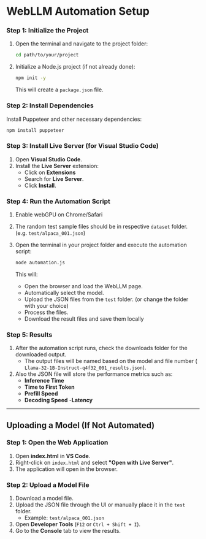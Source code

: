 # WebLLM Automation Setup

### Step 1: Initialize the Project

1. Open the terminal and navigate to the project folder:

    ```bash
    cd path/to/your/project
    ```

2. Initialize a Node.js project (if not already done):

    ```bash
    npm init -y
    ```

    This will create a `package.json` file.

### Step 2: Install Dependencies

Install Puppeteer and other necessary dependencies:

```bash
npm install puppeteer
```

### Step 3: Install Live Server (for Visual Studio Code)

1. Open **Visual Studio Code**.
2. Install the **Live Server** extension:
   - Click on **Extensions** 
   - Search for **Live Server**.
   - Click **Install**.

### Step 4: Run the Automation Script

1. Enable webGPU on Chrome/Safari 
2. The random test sample files should be in respective `dataset` folder. (e.g. `test/alpaca_001.json`)
3. Open the terminal in your project folder and execute the automation script:

    ```bash
    node automation.js
    ```

    This will:
   - Open the browser and load the WebLLM page.
   - Automatically select the model.
   - Upload the JSON files from the `test` folder. (or change the folder with your choice)
   - Process the files.
   - Download the result files and save them locally

### Step 5: Results

1. After the automation script runs, check the downloads folder for the downloaded output.
   - The output files will be named based on the model and file number ( `Llama-32-1B-Instruct-q4f32_001_results.json`).
2. Also the JSON file will store the performance metrics such as:
   - **Inference Time**
   - **Time to First Token**
   - **Prefill Speed**
   - **Decoding Speed**
   -**Latency**

---

## Uploading a Model (If Not Automated)

### Step 1: Open the Web Application

1. Open **index.html** in **VS Code**.
2. Right-click on `index.html` and select **"Open with Live Server"**.
3. The application will open in the browser.

### Step 2: Upload a Model File

1. Download a model file.
2. Upload the JSON file through the UI or manually place it in the `test` folder.
   - Example: `test/alpaca_001.json`
3. Open **Developer Tools** (`F12` or `Ctrl + Shift + I`).
4. Go to the **Console** tab to view the results.
